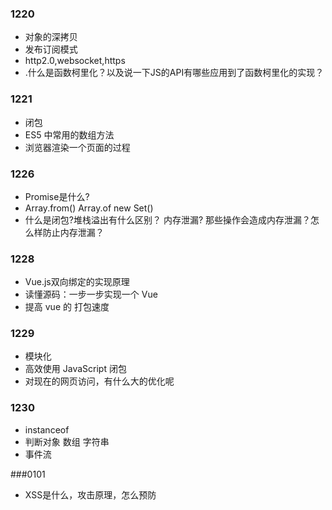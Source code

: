 ### 1220 
- 对象的深拷贝   
- 发布订阅模式
- http2.0,websocket,https
- .什么是函数柯里化？以及说一下JS的API有哪些应用到了函数柯里化的实现？



### 1221
- 闭包
- ES5 中常用的数组方法
- 浏览器渲染一个页面的过程


### 1226
- Promise是什么?
- Array.from()  Array.of    new Set()
- 什么是闭包?堆栈溢出有什么区别？ 内存泄漏? 那些操作会造成内存泄漏？怎么样防止内存泄漏？


### 1228
- Vue.js双向绑定的实现原理
- 读懂源码：一步一步实现一个 Vue
- 提高 vue 的 打包速度
### 1229 
- 模块化
- 高效使用 JavaScript 闭包  
- 对现在的网页访问，有什么大的优化呢

### 1230
- instanceof
- 判断对象 数组 字符串
- 事件流

###0101
- XSS是什么，攻击原理，怎么预防